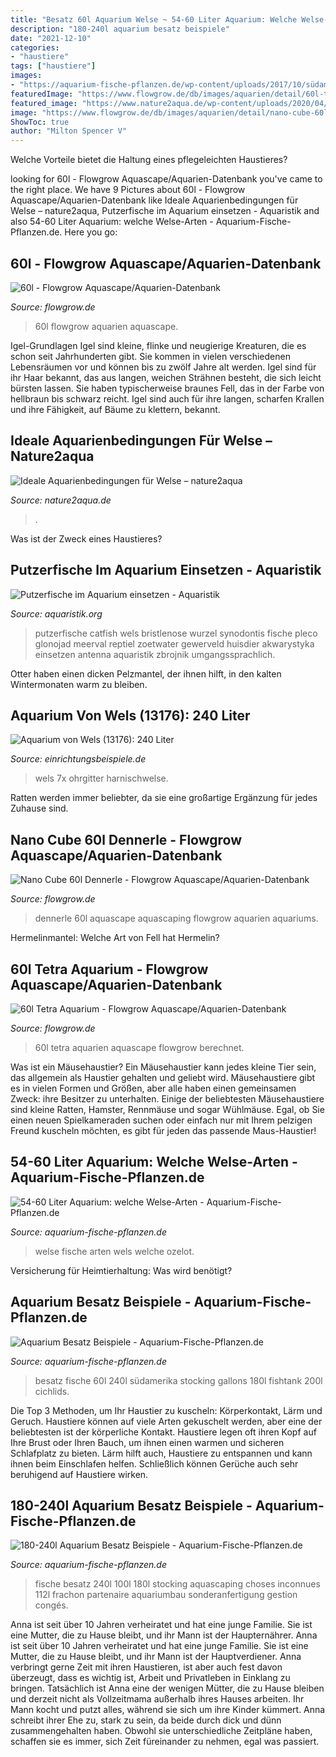 ```yaml
---
title: "Besatz 60l Aquarium Welse ~ 54-60 Liter Aquarium: Welche Welse-arten"
description: "180-240l aquarium besatz beispiele"
date: "2021-12-10"
categories:
- "haustiere"
tags: ["haustiere"]
images:
- "https://aquarium-fische-pflanzen.de/wp-content/uploads/2017/10/südamerika-aquarium-60l-768x330.jpg"
featuredImage: "https://www.flowgrow.de/db/images/aquarien/detail/60l-tetra-aquarium-5280ff3ca8b21.jpg"
featured_image: "https://www.nature2aqua.de/wp-content/uploads/2020/04/futterhaken-marlon-560x747.jpg"
image: "https://www.flowgrow.de/db/images/aquarien/detail/nano-cube-60l-dennerle-51a6755b8a530.jpg"
ShowToc: true
author: "Milton Spencer V"
---
```



Welche Vorteile bietet die Haltung eines pflegeleichten Haustieres?

	

		
looking for 60l - Flowgrow Aquascape/Aquarien-Datenbank you've came to the right place. We have 9 Pictures about 60l - Flowgrow Aquascape/Aquarien-Datenbank like Ideale Aquarienbedingungen für Welse – nature2aqua, Putzerfische im Aquarium einsetzen - Aquaristik and also 54-60 Liter Aquarium: welche Welse-Arten - Aquarium-Fische-Pflanzen.de. Here you go:
		
    
## 60l - Flowgrow Aquascape/Aquarien-Datenbank

<img loading=lazy src="http://www.flowgrow.de/db/images/aquarien/detail/60l-51599cdc7e1cc.jpg" onerror="this.onerror=null;this.src='https://tse1.mm.bing.net/th?id=OIP.wOj3sok2Ak781lID6fA-awHaFj&amp;pid=15.1';" alt="60l - Flowgrow Aquascape/Aquarien-Datenbank">

_Source: flowgrow.de_

>60l flowgrow aquarien aquascape. 

	

Igel-Grundlagen
Igel sind kleine, flinke und neugierige Kreaturen, die es schon seit Jahrhunderten gibt. Sie kommen in vielen verschiedenen Lebensräumen vor und können bis zu zwölf Jahre alt werden. Igel sind für ihr Haar bekannt, das aus langen, weichen Strähnen besteht, die sich leicht bürsten lassen. Sie haben typischerweise braunes Fell, das in der Farbe von hellbraun bis schwarz reicht. Igel sind auch für ihre langen, scharfen Krallen und ihre Fähigkeit, auf Bäume zu klettern, bekannt.

    
## Ideale Aquarienbedingungen Für Welse – Nature2aqua

<img loading=lazy src="https://www.nature2aqua.de/wp-content/uploads/2020/04/futterhaken-marlon-560x747.jpg" onerror="this.onerror=null;this.src='https://tse4.mm.bing.net/th?id=OIP.yuziHwgmHYA05eyAonzOQgHaJ4&amp;pid=15.1';" alt="Ideale Aquarienbedingungen für Welse – nature2aqua">

_Source: nature2aqua.de_

>. 

	

Was ist der Zweck eines Haustieres?

    
## Putzerfische Im Aquarium Einsetzen - Aquaristik

<img loading=lazy src="https://www.aquaristik.org/wp-content/uploads/2018/02/antenna-catfish-1770902_640.jpg" onerror="this.onerror=null;this.src='https://tse1.mm.bing.net/th?id=OIP.vlB_9xOJrog5DQuZloSBHAHaFj&amp;pid=15.1';" alt="Putzerfische im Aquarium einsetzen - Aquaristik">

_Source: aquaristik.org_

>putzerfische catfish wels bristlenose wurzel synodontis fische pleco glonojad meerval reptiel zoetwater gewerveld huisdier akwarystyka einsetzen antenna aquaristik zbrojnik umgangssprachlich. 

	

Otter haben einen dicken Pelzmantel, der ihnen hilft, in den kalten Wintermonaten warm zu bleiben.

    
## Aquarium Von Wels (13176): 240 Liter

<img loading=lazy src="https://www.einrichtungsbeispiele.de/images_13176/h1080_w1920/besatz-im-aquarium-240-liter__fb6f6fd79e9593ca4fa3b6b10028741b.jpg" onerror="this.onerror=null;this.src='https://tse4.mm.bing.net/th?id=OIP.h3yX1FyWHKsi__OhfsXUBAHaE7&amp;pid=15.1';" alt="Aquarium von Wels (13176): 240 Liter">

_Source: einrichtungsbeispiele.de_

>wels 7x ohrgitter harnischwelse. 

	

Ratten werden immer beliebter, da sie eine großartige Ergänzung für jedes Zuhause sind.

    
## Nano Cube 60l Dennerle - Flowgrow Aquascape/Aquarien-Datenbank

<img loading=lazy src="https://www.flowgrow.de/db/images/aquarien/detail/nano-cube-60l-dennerle-51a6755b8a530.jpg" onerror="this.onerror=null;this.src='https://tse3.mm.bing.net/th?id=OIP.uRbsyzvZpetvK9lXUzxToAHaFj&amp;pid=15.1';" alt="Nano Cube 60l Dennerle - Flowgrow Aquascape/Aquarien-Datenbank">

_Source: flowgrow.de_

>dennerle 60l aquascape aquascaping flowgrow aquarien aquariums. 

	

Hermelinmantel: Welche Art von Fell hat Hermelin?

    
## 60l Tetra Aquarium - Flowgrow Aquascape/Aquarien-Datenbank

<img loading=lazy src="https://www.flowgrow.de/db/images/aquarien/detail/60l-tetra-aquarium-5280ff3ca8b21.jpg" onerror="this.onerror=null;this.src='https://tse4.mm.bing.net/th?id=OIP.AP1eLnP2WLcWEGYboE2sTgHaFj&amp;pid=15.1';" alt="60l Tetra Aquarium - Flowgrow Aquascape/Aquarien-Datenbank">

_Source: flowgrow.de_

>60l tetra aquarien aquascape flowgrow berechnet. 

	

Was ist ein Mäusehaustier?
Ein Mäusehaustier kann jedes kleine Tier sein, das allgemein als Haustier gehalten und geliebt wird. Mäusehaustiere gibt es in vielen Formen und Größen, aber alle haben einen gemeinsamen Zweck: ihre Besitzer zu unterhalten. Einige der beliebtesten Mäusehaustiere sind kleine Ratten, Hamster, Rennmäuse und sogar Wühlmäuse. Egal, ob Sie einen neuen Spielkameraden suchen oder einfach nur mit Ihrem pelzigen Freund kuscheln möchten, es gibt für jeden das passende Maus-Haustier!

    
## 54-60 Liter Aquarium: Welche Welse-Arten - Aquarium-Fische-Pflanzen.de

<img loading=lazy src="http://aquarium-fische-pflanzen.de/wp-content/uploads/2018/05/l174-im-aquarium-halten.jpg" onerror="this.onerror=null;this.src='https://tse1.mm.bing.net/th?id=OIP.8j487d_o6RViSvAN2eWcXwHaDS&amp;pid=15.1';" alt="54-60 Liter Aquarium: welche Welse-Arten - Aquarium-Fische-Pflanzen.de">

_Source: aquarium-fische-pflanzen.de_

>welse fische arten wels welche ozelot. 

	

Versicherung für Heimtierhaltung: Was wird benötigt?

    
## Aquarium Besatz Beispiele - Aquarium-Fische-Pflanzen.de

<img loading=lazy src="https://aquarium-fische-pflanzen.de/wp-content/uploads/2017/10/südamerika-aquarium-60l-768x330.jpg" onerror="this.onerror=null;this.src='https://tse3.mm.bing.net/th?id=OIP.FRFguNhlxSjn_tBGxS9mFQHaDL&amp;pid=15.1';" alt="Aquarium Besatz Beispiele - Aquarium-Fische-Pflanzen.de">

_Source: aquarium-fische-pflanzen.de_

>besatz fische 60l 240l südamerika stocking gallons 180l fishtank 200l cichlids. 

	

Die Top 3 Methoden, um Ihr Haustier zu kuscheln: Körperkontakt, Lärm und Geruch.
Haustiere können auf viele Arten gekuschelt werden, aber eine der beliebtesten ist der körperliche Kontakt. Haustiere legen oft ihren Kopf auf Ihre Brust oder Ihren Bauch, um ihnen einen warmen und sicheren Schlafplatz zu bieten. Lärm hilft auch, Haustiere zu entspannen und kann ihnen beim Einschlafen helfen. Schließlich können Gerüche auch sehr beruhigend auf Haustiere wirken.

    
## 180-240l Aquarium Besatz Beispiele - Aquarium-Fische-Pflanzen.de

<img loading=lazy src="https://aquarium-fische-pflanzen.de/wp-content/uploads/2017/10/Aquarium-einrichten-1.jpg" onerror="this.onerror=null;this.src='https://tse2.mm.bing.net/th?id=OIP.Kc6EXKhOrgZoBuJyzY8IogHaE8&amp;pid=15.1';" alt="180-240l Aquarium Besatz Beispiele - Aquarium-Fische-Pflanzen.de">

_Source: aquarium-fische-pflanzen.de_

>fische besatz 240l 100l 180l stocking aquascaping choses inconnues 112l frachon partenaire aquariumbau sonderanfertigung gestion congés. 

	

Anna ist seit über 10 Jahren verheiratet und hat eine junge Familie. Sie ist eine Mutter, die zu Hause bleibt, und ihr Mann ist der Haupternährer.
Anna ist seit über 10 Jahren verheiratet und hat eine junge Familie. Sie ist eine Mutter, die zu Hause bleibt, und ihr Mann ist der Hauptverdiener. Anna verbringt gerne Zeit mit ihren Haustieren, ist aber auch fest davon überzeugt, dass es wichtig ist, Arbeit und Privatleben in Einklang zu bringen. Tatsächlich ist Anna eine der wenigen Mütter, die zu Hause bleiben und derzeit nicht als Vollzeitmama außerhalb ihres Hauses arbeiten. Ihr Mann kocht und putzt alles, während sie sich um ihre Kinder kümmert. Anna schreibt ihrer Ehe zu, stark zu sein, da beide durch dick und dünn zusammengehalten haben. Obwohl sie unterschiedliche Zeitpläne haben, schaffen sie es immer, sich Zeit füreinander zu nehmen, egal was passiert.


